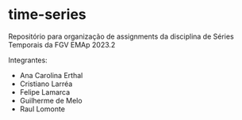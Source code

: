 # time-series
Repositório para organização de assignments da disciplina de Séries Temporais da FGV EMAp 2023.2

Integrantes:
* Ana Carolina Erthal
* Cristiano Larréa
* Felipe Lamarca
* Guilherme de Melo
* Raul Lomonte

